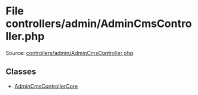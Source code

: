 File controllers/admin/AdminCmsController.php
=========

Source: [controllers/admin/AdminCmsController.php](https://github.com/PrestaShop/PrestaShop/blob/1.6.0.1/controllers/admin/AdminCmsController.php)


Classes
-------

* [AdminCmsControllerCore](class.AdminCmsControllerCore.md)

